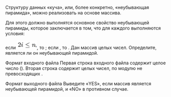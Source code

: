 Структуру данных «куча», или, более конкретно, «неубывающая пирамида», можно реализовать на основе массива.

Для этого должно выполнятся основное свойство неубывающей пирамиды, которое заключается в том, что для каждого  выполняются условия:

если ![Alt-текст](Screenshot_1.png), то ;
если , то .
Дан массив целых чисел. Определите, является ли он неубывающей пирамидой.

Формат входного файла
Первая строка входного файла содержит целое число  (). Вторая строка содержит  целых чисел, по модулю не превосходящих .

Формат выходного файла
Выведите «YES», если массив является неубывающей пирамидой, и «NO» в противном случае.

